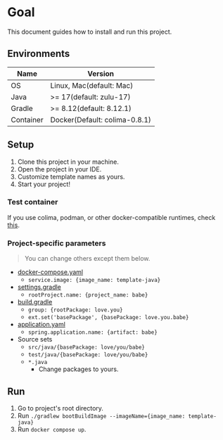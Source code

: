 <!--
Copyright (c) 2025 happy

This file can be used by MIT License.
See details at [LICENSE](/LICENSE)
-->
# Goal
This document guides how to install and run this project.

## Environments
| Name      | Version                       |
| --------- | ----------------------------- |
| OS        | Linux, Mac(default: Mac)      |
| Java      | >= 17(default: zulu-17)       |
| Gradle    | >= 8.12(default: 8.12.1)      |
| Container | Docker(Default: colima-0.8.1) |

## Setup
1. Clone this project in your machine.
2. Open the project in your IDE.
3. Customize template names as yours.
4. Start your project!

### Test container
If you use colima, podman, or other docker-compatible runtimes, check [this](https://java.testcontainers.org/supported_docker_environment/).

### Project-specific parameters
> You can change others except them below.

- [docker-compose.yaml](/docker-compose.yaml)
  - `service.image: {image_name: template-java}`
- [settings.gradle](/settings.gradle)
  - `rootProject.name: {project_name: babe}`
- [build.gradle](/build.gradle)
  - `group: {rootPackage: love.you}`
  - `ext.set('basePackage', {basePackage: love.you.babe}`
- [application.yaml](/src/main/resources/application.yaml)
  - `spring.application.name: {artifact: babe}`
- Source sets
  - `src/java/{basePackage: love/you/babe}`
  - `test/java/{basePackage: love/you/babe}`
  - `*.java`
    - Change packages to yours.

## Run
1. Go to project's root directory.
2. Run `./gradlew bootBuildImage --imageName={image_name: template-java}`
3. Run `docker compose up`.
